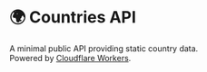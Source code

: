 # 🌍 Countries API

A minimal public API providing static country data.  
Powered by [Cloudflare Workers](https://developers.cloudflare.com/workers/).
